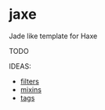 # jaxe
Jade like template for Haxe

TODO

IDEAS:
- [filters](http://jade-lang.com/reference/filters/)
- [mixins](http://jade-lang.com/reference/mixins/)
- [tags](http://jade-lang.com/reference/tags/)
